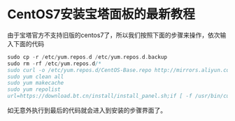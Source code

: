 # CentOS7安装宝塔面板的最新教程
由于宝塔官方不支持旧版的centos7了，所以我们按照下面的步骤来操作，依次输入下面的代码
```php
sudo cp -r /etc/yum.repos.d /etc/yum.repos.d.backup
sudo rm -rf /etc/yum.repos.d/*
sudo curl -o /etc/yum.repos.d/CentOS-Base.repo http://mirrors.aliyun.com/repo/Centos-7.repo
sudo yum clean all
sudo yum makecache
sudo yum repolist
url=https://download.bt.cn/install/install_panel.sh;if [ -f /usr/bin/curl ];then curl -sSO $url;else wget -O install_panel.sh $url;fi;bash install_panel.sh ed8484bec
```

如无意外执行到最后的代码就会进入到安装的步骤界面了。
